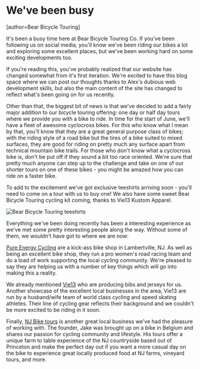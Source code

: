 We've been busy
============
[author=Bear Bicycle Touring]

It's been a busy time here at Bear Bicycle Touring Co. If you've been following us on social media, you'll know we've been riding our bikes a lot and exploring some excellent places, but we've been working hard on some exciting developments too.

If you're reading this, you've probably realized that our website has changed somewhat from it's first iteration. We're excited to have this blog space where we can post our thoughts thanks to Alex's dubious web development skills, but also the main content of the site has changed to reflect what's been going on for us recently.

Other than that, the biggest bit of news is that we've decided to add a fairly major addition to our bicycle touring offering: one day or half day tours where we provide you with a bike to ride. In time for the start of June, we'll have a fleet of awesome cyclocross bikes. For this who know what I mean by that, you'll know that they are a great general purpose class of bikes; with the riding style of a road bike but the tires of a bike suited to mixed surfaces, they are good for riding on pretty much any surface apart from technical mountain bike trails. For those who don't know what a cyclocross bike is, don't be put off if they sound a bit too race oriented. We're sure that pretty much anyone can step up to the challenge and take on one of our shorter tours on one of these bikes - you might be amazed how you can ride on a faster bike.

To add to the excitement we've got exclusive teeshirts arriving soon - you'll need to come on a tour with us to buy one! We also have some sweet Bear Bicycle Touring cycling kit coming, thanks to Vie13 Kustom Apparel.

![Bear Bicycle Touring teeshirts](../../../static/blog/images/teeshirts.jpg "Bear Bicycle Touring teeshirts")

Everything we've been doing recently has been a interesting experience as we've met some pretty interesting people along the way. Without some of them, we wouldn't have got to where we are now:

[Pure Energy Cycling](www.pureenergycycling.com) are a kick-ass bike shop in Lambertville, NJ. As well as being an excellent bike shop, they run a pro women's road racing team and do a load of work supporting the local cycling community. We're pleased to say they are helping us with a number of key things which will go into making this a reality.

We already mentioned [Vie13](www.vie13.com) who are producing bibs and jerseys for us. Another showcase of the excellent local businesses in the area, Vie13 are run by a husband/wife team of world class cycling and speed skating athletes. Their line of cycling gear reflects their background and we couldn't be more excited to be riding in it soon.

Finally, [NJ Bike tours](www.njbiketours.com) is another great local business we've had the pleasure of working with. The founder, Jake was brought up on a bike in Belgium and shares our passion for cycling community and lifestyle. His tours offer a unique farm to table experience of the NJ countryside based out of Princeton and make the perfect day out if you want a more casual day on the bike to experience great locally produced food at NJ farms, vineyard tours, and more.
